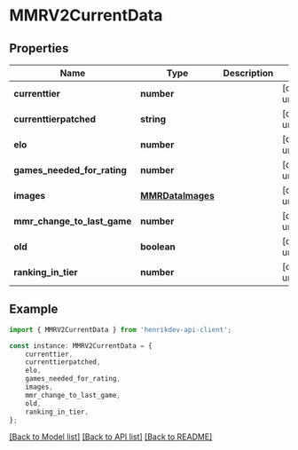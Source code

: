 # MMRV2CurrentData


## Properties

Name | Type | Description | Notes
------------ | ------------- | ------------- | -------------
**currenttier** | **number** |  | [default to undefined]
**currenttierpatched** | **string** |  | [default to undefined]
**elo** | **number** |  | [default to undefined]
**games_needed_for_rating** | **number** |  | [default to undefined]
**images** | [**MMRDataImages**](MMRDataImages.md) |  | [default to undefined]
**mmr_change_to_last_game** | **number** |  | [default to undefined]
**old** | **boolean** |  | [default to undefined]
**ranking_in_tier** | **number** |  | [default to undefined]

## Example

```typescript
import { MMRV2CurrentData } from 'henrikdev-api-client';

const instance: MMRV2CurrentData = {
    currenttier,
    currenttierpatched,
    elo,
    games_needed_for_rating,
    images,
    mmr_change_to_last_game,
    old,
    ranking_in_tier,
};
```

[[Back to Model list]](../README.md#documentation-for-models) [[Back to API list]](../README.md#documentation-for-api-endpoints) [[Back to README]](../README.md)
